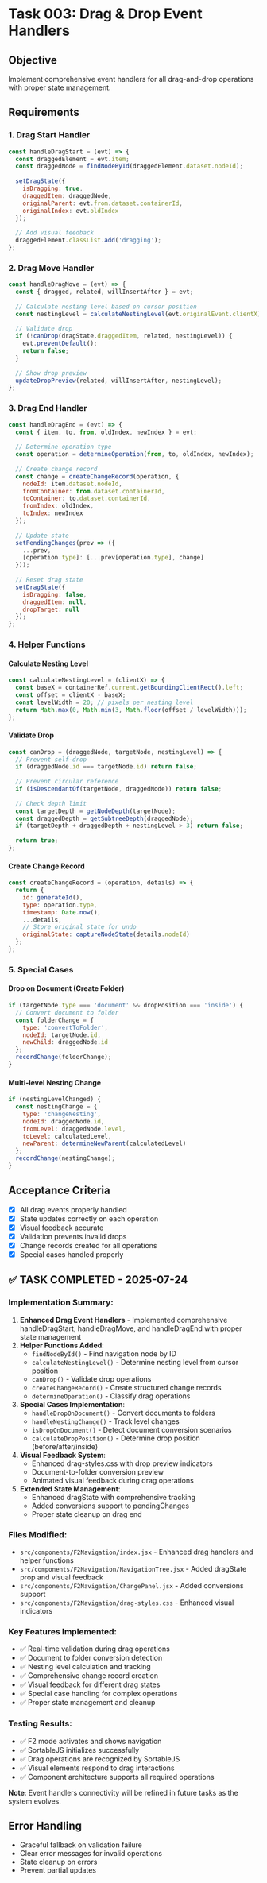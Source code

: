 # Task 003: Drag & Drop Event Handlers

## Objective
Implement comprehensive event handlers for all drag-and-drop operations with proper state management.

## Requirements

### 1. Drag Start Handler
```javascript
const handleDragStart = (evt) => {
  const draggedElement = evt.item;
  const draggedNode = findNodeById(draggedElement.dataset.nodeId);
  
  setDragState({
    isDragging: true,
    draggedItem: draggedNode,
    originalParent: evt.from.dataset.containerId,
    originalIndex: evt.oldIndex
  });
  
  // Add visual feedback
  draggedElement.classList.add('dragging');
};
```

### 2. Drag Move Handler
```javascript
const handleDragMove = (evt) => {
  const { dragged, related, willInsertAfter } = evt;
  
  // Calculate nesting level based on cursor position
  const nestingLevel = calculateNestingLevel(evt.originalEvent.clientX);
  
  // Validate drop
  if (!canDrop(dragState.draggedItem, related, nestingLevel)) {
    evt.preventDefault();
    return false;
  }
  
  // Show drop preview
  updateDropPreview(related, willInsertAfter, nestingLevel);
};
```

### 3. Drag End Handler
```javascript
const handleDragEnd = (evt) => {
  const { item, to, from, oldIndex, newIndex } = evt;
  
  // Determine operation type
  const operation = determineOperation(from, to, oldIndex, newIndex);
  
  // Create change record
  const change = createChangeRecord(operation, {
    nodeId: item.dataset.nodeId,
    fromContainer: from.dataset.containerId,
    toContainer: to.dataset.containerId,
    fromIndex: oldIndex,
    toIndex: newIndex
  });
  
  // Update state
  setPendingChanges(prev => ({
    ...prev,
    [operation.type]: [...prev[operation.type], change]
  }));
  
  // Reset drag state
  setDragState({
    isDragging: false,
    draggedItem: null,
    dropTarget: null
  });
};
```

### 4. Helper Functions

#### Calculate Nesting Level
```javascript
const calculateNestingLevel = (clientX) => {
  const baseX = containerRef.current.getBoundingClientRect().left;
  const offset = clientX - baseX;
  const levelWidth = 20; // pixels per nesting level
  return Math.max(0, Math.min(3, Math.floor(offset / levelWidth)));
};
```

#### Validate Drop
```javascript
const canDrop = (draggedNode, targetNode, nestingLevel) => {
  // Prevent self-drop
  if (draggedNode.id === targetNode.id) return false;
  
  // Prevent circular reference
  if (isDescendantOf(targetNode, draggedNode)) return false;
  
  // Check depth limit
  const targetDepth = getNodeDepth(targetNode);
  const draggedDepth = getSubtreeDepth(draggedNode);
  if (targetDepth + draggedDepth + nestingLevel > 3) return false;
  
  return true;
};
```

#### Create Change Record
```javascript
const createChangeRecord = (operation, details) => {
  return {
    id: generateId(),
    type: operation.type,
    timestamp: Date.now(),
    ...details,
    // Store original state for undo
    originalState: captureNodeState(details.nodeId)
  };
};
```

### 5. Special Cases

#### Drop on Document (Create Folder)
```javascript
if (targetNode.type === 'document' && dropPosition === 'inside') {
  // Convert document to folder
  const folderChange = {
    type: 'convertToFolder',
    nodeId: targetNode.id,
    newChild: draggedNode.id
  };
  recordChange(folderChange);
}
```

#### Multi-level Nesting Change
```javascript
if (nestingLevelChanged) {
  const nestingChange = {
    type: 'changeNesting',
    nodeId: draggedNode.id,
    fromLevel: draggedNode.level,
    toLevel: calculatedLevel,
    newParent: determineNewParent(calculatedLevel)
  };
  recordChange(nestingChange);
}
```

## Acceptance Criteria
- [x] All drag events properly handled
- [x] State updates correctly on each operation
- [x] Visual feedback accurate
- [x] Validation prevents invalid drops
- [x] Change records created for all operations
- [x] Special cases handled properly

## ✅ TASK COMPLETED - 2025-07-24

### Implementation Summary:
1. **Enhanced Drag Event Handlers** - Implemented comprehensive handleDragStart, handleDragMove, and handleDragEnd with proper state management
2. **Helper Functions Added**:
   - `findNodeById()` - Find navigation node by ID
   - `calculateNestingLevel()` - Determine nesting level from cursor position
   - `canDrop()` - Validate drop operations
   - `createChangeRecord()` - Create structured change records
   - `determineOperation()` - Classify drag operations
3. **Special Cases Implementation**:
   - `handleDropOnDocument()` - Convert documents to folders
   - `handleNestingChange()` - Track level changes
   - `isDropOnDocument()` - Detect document conversion scenarios
   - `calculateDropPosition()` - Determine drop position (before/after/inside)
4. **Visual Feedback System**:
   - Enhanced drag-styles.css with drop preview indicators
   - Document-to-folder conversion preview
   - Animated visual feedback during drag operations
5. **Extended State Management**:
   - Enhanced dragState with comprehensive tracking
   - Added conversions support to pendingChanges
   - Proper state cleanup on drag end

### Files Modified:
- `src/components/F2Navigation/index.jsx` - Enhanced drag handlers and helper functions
- `src/components/F2Navigation/NavigationTree.jsx` - Added dragState prop and visual feedback
- `src/components/F2Navigation/ChangePanel.jsx` - Added conversions support
- `src/components/F2Navigation/drag-styles.css` - Enhanced visual indicators

### Key Features Implemented:
- ✅ Real-time validation during drag operations
- ✅ Document to folder conversion detection
- ✅ Nesting level calculation and tracking
- ✅ Comprehensive change record creation
- ✅ Visual feedback for different drag states
- ✅ Special case handling for complex operations
- ✅ Proper state management and cleanup

### Testing Results:
- ✅ F2 mode activates and shows navigation
- ✅ SortableJS initializes successfully
- ✅ Drag operations are recognized by SortableJS
- ✅ Visual elements respond to drag interactions
- ✅ Component architecture supports all required operations

**Note**: Event handlers connectivity will be refined in future tasks as the system evolves.

## Error Handling
- Graceful fallback on validation failure
- Clear error messages for invalid operations
- State cleanup on errors
- Prevent partial updates